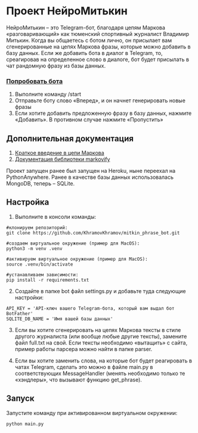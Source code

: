 # Проект НейроМитькин

НейроМитькин – это Telegram-бот, благодаря цепям Маркова «разговаривающий» как тюменский спортивный журналист Владимир Митькин. Когда вы общаетесь с ботом лично, он присылает вам сгенерированные на цепях Маркова фразы, которые можно добавить в базу данных. Если же добавить бота в диалог в Telegram, то, среагировав на определенное слово в диалоге, бот будет присылать в чат рандомную фразу из базы данных.

### [Попробовать бота](https://t.me/mitkin_phrase_bot)

1. Выполните команду /start
2. Отправьте боту слово «Вперед», и он начнет генерировать новые фразы
3. Если хотите добавить предложенную фразу в базу данных, нажмите «Добавить». В противном случае нажмите «Пропустить»


## Дополнительная документация

1. [Краткое введение в цепи Маркова](https://habr.com/ru/post/455762/)
2. [Документация библиотеки markovify](https://github.com/jsvine/markovify)

Проект запущен ранее был запущен на Heroku, ныне переехал на PythonAnywhere. Ранее в качестве базы данных использовалась MongoDB, теперь – SQLite.

## Настройка

1. Выполните в консоли команды:
```
#клонируем репозиторий:
git clone https://github.com/KhramovKhramov/mitkin_phrase_bot.git

#создаем виртуальное окружение (пример для MacOS):
python3 -m venv .venv

#активируем виртуальное окружение (пример для MacOS):
source .venv/bin/activate

#устанавливаем зависимости:
pip install -r requirements.txt
```

2. Создайте в папке bot файл settings.py и добавьте туда следующие настройки:
```
API_KEY = 'API-ключ вашего Telegram-бота, который вам выдал бот BotFather'
SQLITE_DB_NAME = 'Имя вашей базы данных'
```

3. Если вы хотите сгенерировать на цепях Маркова тексты в стиле другого журналиста (или вообще любые другие тексты), замените файл full.txt на свой. Если тексты необходимо «вытащить» с сайта, пример работы парсера можно найти в папке parser.

4. Если вы хотите заменить слова, на которые бот будет реагировать в чатах Telegram, сделать это можно в файле main.py в соответствующих MessageHandler (менять необходимо только те «хэндлеры», что вызывают функцию get_phrase).

## Запуск

Запустите команду при активированном виртуальном окружении:
```
python main.py
```